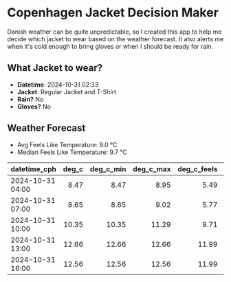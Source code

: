 
# Copenhagen Jacket Decision Maker

Danish weather can be quite unpredictable, so I created this app to help me decide which jacket to wear based on the weather forecast. 
It also alerts me when it's cold enough to bring gloves or when I should be ready for rain.

## What Jacket to wear?

- **Datetime**: 2024-10-31 02:33
- **Jacket**: Regular Jacket and T-Shirt
- **Rain?** No
- **Gloves?** No

## Weather Forecast
- Avg Feels Like Temperature: 9.0 °C
- Median Feels Like Temperature: 9.7 °C

| datetime_cph     |   deg_c |   deg_c_min |   deg_c_max |   deg_c_feels | weather   | wind   | rain   |
|:-----------------|--------:|------------:|------------:|--------------:|:----------|:-------|:-------|
| 2024-10-31 04:00 |    8.47 |        8.47 |        8.95 |          5.49 | Clouds    | High   | None   |
| 2024-10-31 07:00 |    8.65 |        8.65 |        9.02 |          5.77 | Clouds    | High   | None   |
| 2024-10-31 10:00 |   10.35 |       10.35 |       11.29 |          9.71 | Clouds    | High   | None   |
| 2024-10-31 13:00 |   12.66 |       12.66 |       12.66 |         11.99 | Clouds    | High   | None   |
| 2024-10-31 16:00 |   12.56 |       12.56 |       12.56 |         11.99 | Clouds    | High   | None   |
        
